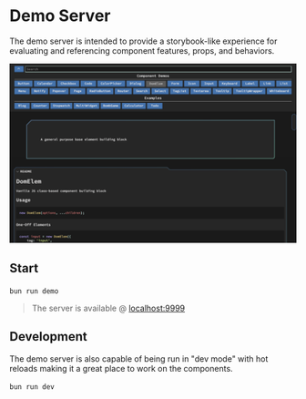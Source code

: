 # Demo Server

The demo server is intended to provide a storybook-like experience for evaluating and referencing component features, props, and behaviors.

![demo](../img/demo.png)

## Start

`bun run demo`

> The server is available @ [localhost:9999](http://localhost:9999)

## Development

The demo server is also capable of being run in "dev mode" with hot reloads making it a great place to work on the components.

`bun run dev`
